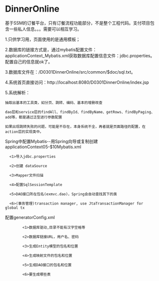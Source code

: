 # DinnerOnline
基于SSM的订餐平台，只有订餐流程功能部分，不是整个工程代码。支付项目包含一些私人信息。。。需要可以相互学习。

1.只供学习用，页面使用的是通用模板；

2.数据库的链接方式是，通过mybatis配置文件：applicationContext_Mybatis.xml获取数据库配置信息文件：jdbc.properties。配置自己的信息就ok了。

3.数据库文件在：/D0301DinnerOnline/src/common/$doc/sql.txt。

4.系统首页直接访问：http://localhost:8080/D0301DinnerOnline/index.jsp

5.系统解析：

	抽取出基本的工具类，如分页、跳转、编码、基本的增删改查
	
	dao层和service层的findAll、findById、findByName、getRows、findByPaging、add等，都是通过泛型进行参数配置

	如果出现跳转失败的问题，可能是不存在，本身系统不全，再者就是页面路径的配置，在action层的实现类中。
	
	
	
Spring中配置Mybatis--用Spring向导或复制创建applicationContext05-$10Mybatis.xml
    
      <1>导入jdbc.properties
      
      <2>创建 dataSource
      
      <3>Mapper文件扫描
      
      <4>配置SqlSessionTemplate
      
      <5>DAO接口所在包名(exmvc.dao)，Spring会自动查找其下的类
      
      <6>(事务管理)transaction manager, use JtaTransactionManager for global tx
      
 配置generatorConfig.xml
          
            <1>数据库驱动,目录不能有汉字空格等
	    
            <2>数据库链接URL，用户名、密码
	    
            <3>生成Entity模型的包名和位置
	    
            <4>生成映射文件的包名和位置
	    
            <5>生成DAO接口的包名和位置
	    
            <6>要生成哪些表
	    
  

